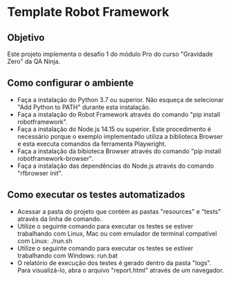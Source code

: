 # Template Robot Framework

## Objetivo 
Este projeto implementa o desafio 1 do módulo Pro do curso "Gravidade Zero" da QA Ninja.

## Como configurar o ambiente
* Faça a instalação do Python 3.7 ou superior. Não esqueça de selecionar "Add Python to PATH" durante esta instalação.
* Faça a instalação do Robot Framework através do comando "pip install robotframework". 
* Faça a instalação do Node.js 14.15 ou superior. Este procedimento é necessário porque o exemplo implementado utiliza a biblioteca Browser e esta executa comandos da ferramenta Playwright.
* Faça a instalação da bibioteca Browser através do comando "pip install robotframework-browser". 
* Faça a instalação das dependências do Node.js através do comando "rfbrowser init".

## Como executar os testes automatizados
*  Acessar a pasta do projeto que contém as pastas "resources" e "tests" através da linha de comando.  
*  Utilize o seguinte comando para executar os testes se estiver trabalhando com Linux, Mac ou com emulador de terminal compatível com Linux: ./run.sh
*  Utilize o seguinte comando para executar os testes se estiver trabalhando com Windows: run.bat
* O relatório de execução dos testes é gerado dentro da pasta "logs". Para visualizá-lo, abra o arquivo "report.html" através de um navegador. 